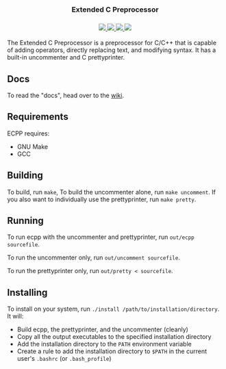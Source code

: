 <h3 align="center">Extended C Preprocessor</h1>

<h3 align="center">
 <a href="https://travis-ci.org/aaronryank/ecpp">
   <img src="https://travis-ci.org/aaronryank/ecpp.svg?branch=master" />
 </a>
 <a href="LICENSE">
   <img src="https://camo.githubusercontent.com/6def34e1aa4e2e9e81448c8a57cf3e09d8af28cf/68747470733a2f2f696d672e736869656c64732e696f2f62616467652f6c6963656e73652d4253442d626c75652e737667" />
 </a>
 <a href="https://codecov.io/github/aaronryank/ecpp?branch=master">
   <img src="https://codecov.io/github/aaronryank/ecpp/coverage.svg?branch=master" />
 </a>
 <a href="https://github.com/aaronryank/ecpp/issues">
   <img src="https://img.shields.io/github/issues/aaronryank/ecpp.svg" />
 </a>
 
</h1>

The Extended C Preprocessor is a preprocessor for C/C++ that is capable of adding operators, directly replacing text, and modifying syntax. It has a built-in uncommenter and C prettyprinter.

## Docs

To read the "docs", head over to the [wiki](//github.com/aaronryank/ecpp/wiki).

## Requirements

ECPP requires:

 - GNU Make
 - GCC

## Building

To build, run `make`, To build the uncommenter alone, run `make uncomment`. If you also want to individually use the prettyprinter, run `make pretty`.

## Running

To run ecpp with the uncommenter and prettyprinter, run `out/ecpp sourcefile`.

To run the uncommenter only, run `out/uncomment sourcefile`.

To run the prettyprinter only, run `out/pretty < sourcefile`.

## Installing

To install on your system, run `./install /path/to/installation/directory`. It will:

 - Build ecpp, the prettyprinter, and the uncommenter (cleanly)
 - Copy all the output executables to the specified installation directory
 - Add the installation directory to the `PATH` environment variable
 - Create a rule to add the installation directory to `$PATH` in the current user's `.bashrc` (or `.bash_profile`)
